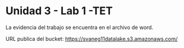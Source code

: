# Unidad 3 - Lab 1 -TET
La evidencia del trabajo se encuentra en el archivo de word.

URL publica del bucket: https://svaneg11datalake.s3.amazonaws.com/ 
